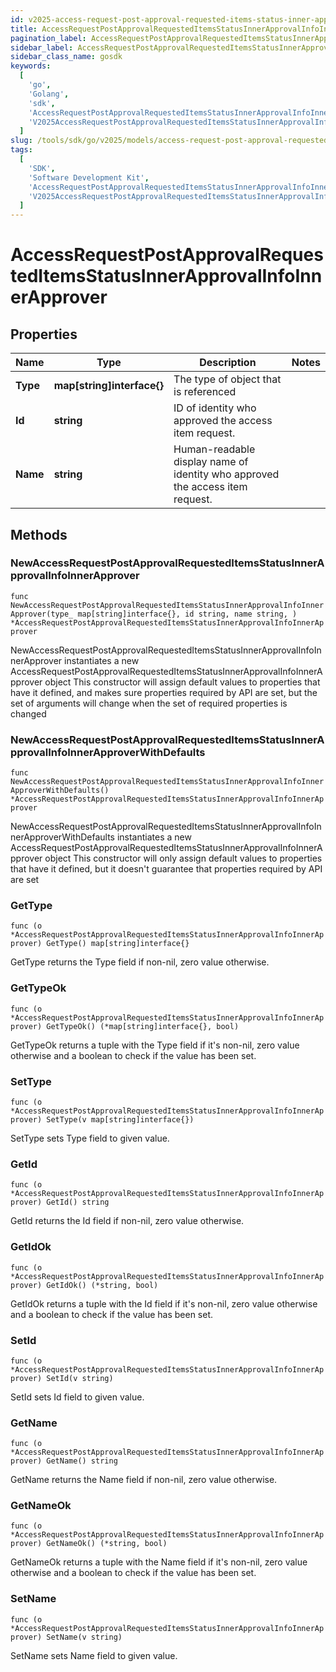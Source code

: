 ```yaml
---
id: v2025-access-request-post-approval-requested-items-status-inner-approval-info-inner-approver
title: AccessRequestPostApprovalRequestedItemsStatusInnerApprovalInfoInnerApprover
pagination_label: AccessRequestPostApprovalRequestedItemsStatusInnerApprovalInfoInnerApprover
sidebar_label: AccessRequestPostApprovalRequestedItemsStatusInnerApprovalInfoInnerApprover
sidebar_class_name: gosdk
keywords:
  [
    'go',
    'Golang',
    'sdk',
    'AccessRequestPostApprovalRequestedItemsStatusInnerApprovalInfoInnerApprover',
    'V2025AccessRequestPostApprovalRequestedItemsStatusInnerApprovalInfoInnerApprover',
  ]
slug: /tools/sdk/go/v2025/models/access-request-post-approval-requested-items-status-inner-approval-info-inner-approver
tags:
  [
    'SDK',
    'Software Development Kit',
    'AccessRequestPostApprovalRequestedItemsStatusInnerApprovalInfoInnerApprover',
    'V2025AccessRequestPostApprovalRequestedItemsStatusInnerApprovalInfoInnerApprover',
  ]
---
```


# AccessRequestPostApprovalRequestedItemsStatusInnerApprovalInfoInnerApprover

## Properties

| Name | Type | Description | Notes |
| --- | --- | --- | --- |
| **Type** | **map[string]interface{}** | The type of object that is referenced |
| **Id** | **string** | ID of identity who approved the access item request. |
| **Name** | **string** | Human-readable display name of identity who approved the access item request. |

## Methods

### NewAccessRequestPostApprovalRequestedItemsStatusInnerApprovalInfoInnerApprover

`func NewAccessRequestPostApprovalRequestedItemsStatusInnerApprovalInfoInnerApprover(type_ map[string]interface{}, id string, name string, ) *AccessRequestPostApprovalRequestedItemsStatusInnerApprovalInfoInnerApprover`

NewAccessRequestPostApprovalRequestedItemsStatusInnerApprovalInfoInnerApprover instantiates a new AccessRequestPostApprovalRequestedItemsStatusInnerApprovalInfoInnerApprover object This constructor will assign default values to properties that have it defined, and makes sure properties required by API are set, but the set of arguments will change when the set of required properties is changed

### NewAccessRequestPostApprovalRequestedItemsStatusInnerApprovalInfoInnerApproverWithDefaults

`func NewAccessRequestPostApprovalRequestedItemsStatusInnerApprovalInfoInnerApproverWithDefaults() *AccessRequestPostApprovalRequestedItemsStatusInnerApprovalInfoInnerApprover`

NewAccessRequestPostApprovalRequestedItemsStatusInnerApprovalInfoInnerApproverWithDefaults instantiates a new AccessRequestPostApprovalRequestedItemsStatusInnerApprovalInfoInnerApprover object This constructor will only assign default values to properties that have it defined, but it doesn't guarantee that properties required by API are set

### GetType

`func (o *AccessRequestPostApprovalRequestedItemsStatusInnerApprovalInfoInnerApprover) GetType() map[string]interface{}`

GetType returns the Type field if non-nil, zero value otherwise.

### GetTypeOk

`func (o *AccessRequestPostApprovalRequestedItemsStatusInnerApprovalInfoInnerApprover) GetTypeOk() (*map[string]interface{}, bool)`

GetTypeOk returns a tuple with the Type field if it's non-nil, zero value otherwise and a boolean to check if the value has been set.

### SetType

`func (o *AccessRequestPostApprovalRequestedItemsStatusInnerApprovalInfoInnerApprover) SetType(v map[string]interface{})`

SetType sets Type field to given value.

### GetId

`func (o *AccessRequestPostApprovalRequestedItemsStatusInnerApprovalInfoInnerApprover) GetId() string`

GetId returns the Id field if non-nil, zero value otherwise.

### GetIdOk

`func (o *AccessRequestPostApprovalRequestedItemsStatusInnerApprovalInfoInnerApprover) GetIdOk() (*string, bool)`

GetIdOk returns a tuple with the Id field if it's non-nil, zero value otherwise and a boolean to check if the value has been set.

### SetId

`func (o *AccessRequestPostApprovalRequestedItemsStatusInnerApprovalInfoInnerApprover) SetId(v string)`

SetId sets Id field to given value.

### GetName

`func (o *AccessRequestPostApprovalRequestedItemsStatusInnerApprovalInfoInnerApprover) GetName() string`

GetName returns the Name field if non-nil, zero value otherwise.

### GetNameOk

`func (o *AccessRequestPostApprovalRequestedItemsStatusInnerApprovalInfoInnerApprover) GetNameOk() (*string, bool)`

GetNameOk returns a tuple with the Name field if it's non-nil, zero value otherwise and a boolean to check if the value has been set.

### SetName

`func (o *AccessRequestPostApprovalRequestedItemsStatusInnerApprovalInfoInnerApprover) SetName(v string)`

SetName sets Name field to given value.
